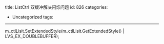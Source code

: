 title: ListCtrl 双缓冲解决闪烁问题
id: 826
categories:
  - Uncategorized
tags:
---

m_ctlLisit.SetExtendedStyle(m_ctlLisit.GetExtendedStyle() | LVS_EX_DOUBLEBUFFER);